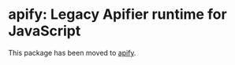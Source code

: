 # apify: Legacy Apifier runtime for JavaScript

This package has been moved to [apify](https://www.npmjs.com/package/apify).

